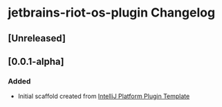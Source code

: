 <!-- Keep a Changelog guide -> https://keepachangelog.com -->

# jetbrains-riot-os-plugin Changelog

## [Unreleased]
## [0.0.1-alpha]
### Added
- Initial scaffold created from [IntelliJ Platform Plugin Template](https://github.com/JetBrains/intellij-platform-plugin-template)
